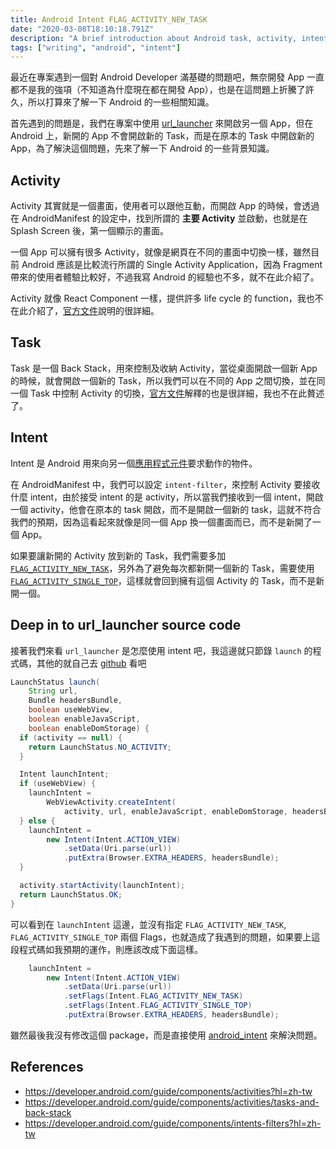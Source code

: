 ```yaml
---
title: Android Intent FLAG_ACTIVITY_NEW_TASK
date: "2020-03-08T18:10:18.791Z"
description: "A brief introduction about Android task, activity, intent"
tags: ["writing", "android", "intent"]
---
```


最近在專案遇到一個對 Android Developer 滿基礎的問題吧，無奈開發 App 一直都不是我的強項（不知道為什麼現在都在開發 App），也是在這問題上折騰了許久，所以打算來了解一下 Android 的一些相關知識。

首先遇到的問題是，我們在專案中使用 [url_launcher](https://pub.dev/packages/url_launcher) 來開啟另一個 App，但在 Android 上，新開的 App 不會開啟新的 Task，而是在原本的 Task 中開啟新的 App，為了解決這個問題，先來了解一下 Android 的一些背景知識。

## Activity

Activity 其實就是一個畫面，使用者可以跟他互動，而開啟 App 的時候，會透過在 AndroidManifest 的設定中，找到所謂的 **主要 Activity** 並啟動，也就是在 Splash Screen 後，第一個顯示的畫面。

一個 App 可以擁有很多 Activity，就像是網頁在不同的畫面中切換一樣，雖然目前 Android 應該是比較流行所謂的 Single Activity Application，因為 Fragment 帶來的使用者體驗比較好，不過我寫 Android 的經驗也不多，就不在此介紹了。

Activity 就像 React Component 一樣，提供許多 life cycle 的 function，我也不在此介紹了，[官方文件](https://developer.android.com/guide/components/activities?hl=zh-tw)說明的很詳細。

## Task

Task 是一個 Back Stack，用來控制及收納 Activity，當從桌面開啟一個新 App 的時候，就會開啟一個新的 Task，所以我們可以在不同的 App 之間切換，並在同一個 Task 中控制 Activity 的切換，[官方文件](https://developer.android.com/guide/components/activities/tasks-and-back-stack)解釋的也是很詳細，我也不在此贅述了。

## Intent

Intent 是 Android 用來向另一個[應用程式元件](https://developer.android.com/guide/components/fundamentals?hl=zh-tw#Components)要求動作的物件。

在 AndroidManifest 中，我們可以設定 `intent-filter`，來控制 Activity 要接收什麼 intent，由於接受 intent 的是 activity，所以當我們接收到一個 intent，開啟一個 activity，他會在原本的 task 開啟，而不是開啟一個新的 task，這就不符合我們的預期，因為這看起來就像是同一個 App 換一個畫面而已，而不是新開了一個 App。

如果要讓新開的 Activity 放到新的 Task，我們需要多加 [`FLAG_ACTIVITY_NEW_TASK`](https://developer.android.com/reference/android/content/Intent#FLAG_ACTIVITY_NEW_TASK)，另外為了避免每次都新開一個新的 Task，需要使用 [`FLAG_ACTIVITY_SINGLE_TOP`](https://developer.android.com/reference/android/content/Intent#FLAG_ACTIVITY_SINGLE_TOP)，這樣就會回到擁有這個 Activity 的 Task，而不是新開一個。

## Deep in to url_launcher source code

接著我們來看 `url_launcher` 是怎麼使用 intent 吧，我這邊就只節錄 `launch` 的程式碼，其他的就自己去 [github](https://github.com/flutter/plugins/tree/master/packages/url_launcher/url_launcher) 看吧

```java
LaunchStatus launch(
    String url,
    Bundle headersBundle,
    boolean useWebView,
    boolean enableJavaScript,
    boolean enableDomStorage) {
  if (activity == null) {
    return LaunchStatus.NO_ACTIVITY;
  }

  Intent launchIntent;
  if (useWebView) {
    launchIntent =
        WebViewActivity.createIntent(
            activity, url, enableJavaScript, enableDomStorage, headersBundle);
  } else {
    launchIntent =
        new Intent(Intent.ACTION_VIEW)
            .setData(Uri.parse(url))
            .putExtra(Browser.EXTRA_HEADERS, headersBundle);
  }

  activity.startActivity(launchIntent);
  return LaunchStatus.OK;
}
```

可以看到在 `launchIntent` 這邊，並沒有指定 `FLAG_ACTIVITY_NEW_TASK`, `FLAG_ACTIVITY_SINGLE_TOP` 兩個 Flags，也就造成了我遇到的問題，如果要上這段程式碼如我預期的運作，則應該改成下面這樣。

```java
    launchIntent =
        new Intent(Intent.ACTION_VIEW)
            .setData(Uri.parse(url))
            .setFlags(Intent.FLAG_ACTIVITY_NEW_TASK)
            .setFlags(Intent.FLAG_ACTIVITY_SINGLE_TOP)
            .putExtra(Browser.EXTRA_HEADERS, headersBundle);
```

雖然最後我沒有修改這個 package，而是直接使用 [android_intent](https://pub.dev/packages/android_intent) 來解決問題。

## References

- https://developer.android.com/guide/components/activities?hl=zh-tw
- https://developer.android.com/guide/components/activities/tasks-and-back-stack
- https://developer.android.com/guide/components/intents-filters?hl=zh-tw
